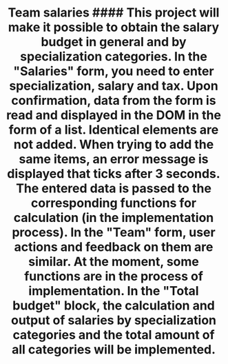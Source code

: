 <h1 align="center">Team salaries</a> 
#### This project will make it possible to obtain the salary budget in general and by specialization categories.
In the "Salaries" form, you need to enter specialization, salary and tax. Upon confirmation, data from the form is read and displayed in the DOM in the form of a list. Identical elements are not added. When trying to add the same items, an error message is displayed that ticks after 3 seconds. The entered data is passed to the corresponding functions for calculation (in the implementation process).
In the "Team" form, user actions and feedback on them are similar. At the moment, some functions are in the process of implementation.
In the "Total budget" block, the calculation and output of salaries by specialization categories and the total amount of all categories will be implemented.